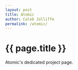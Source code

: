 ```yaml
---
layout: post
title: Atomic
author: Caleb Jolliffe
permalink: /atomic/
---
```


{{ page.title }}
================

Atomic's dedicated project page.